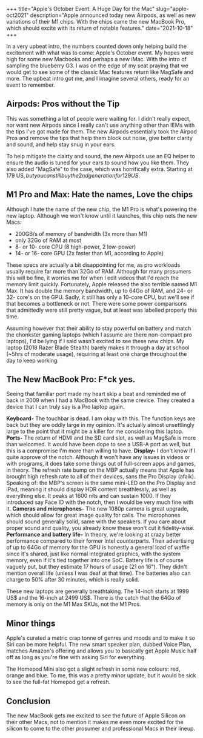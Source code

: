 +++
title="Apple's October Event: A Huge Day for the Mac"
slug="apple-oct2021"
description="Apple announced today new Airpods, as well as new variations of their M1 chips. With the chips came the new MacBook Pro, which should excite with its return of notable features."
date="2021-10-18"
+++

In a very upbeat intro, the numbers counted down only helping build the excitement with what was to come: Apple's October event. My hopes were high for some new Macbooks and perhaps a new iMac. With the intro of sampling the blueberry G3. I was on the edge of my seat praying that we would get to see some of the classic Mac features return like MagSafe and more. The upbeat intro got me, and I imagine several others, ready for an event to remember. 

## Airpods: Pros without the Tip

This was something a lot of people were waiting for. I didn't really expect, nor want new Airpods since I really can't use anything other than IEMs with the tips I've got made for them. The new Airpods essentially took the Airpod Pros and remove the tips that help them block out noise, give better clarity and sound, and help stay snug in your ears.

To help mitigate the clairty and sound, the new Airpods use an EQ helper to ensure the audio is tuned for your ears to sound how you like them. They also added "MagSafe" to the case, which was horrifically extra. Starting at 179 US$, but you can still buy the 2nd generation for 129 US$. 

## M1 Pro and Max: Hate the names, Love the chips
Although I hate the name of the new chip, the M1 Pro is what's powering the new laptop. Although we won't know until it launches, this chip nets the new Macs:
- 200GB/s of memory of bandwidth (3x more than M1)
- only 32Go of RAM at most
- 8- or 10- core CPU (8 high-power, 2 low-power)
- 14- or 16- core GPU (2x faster than M1, according to Apple)

These specs are actually a bit disappointing for me, as pro workloads usually require far more than 32Go of RAM. Although for many prosumers this will be fine, it worries me for when I edit videos that I'd reach the memory limit quickly. Fortunately, Apple released the also terrible named M1 Max. It has double the memory bandwidth, up to 64Go of RAM, and 24- or 32- core's on the GPU. Sadly, it still has only a 10-core CPU, but we'll see if that becomes a bottleneck or not. There were some power comparisons that admittedly were still pretty vague, but at least was labelled properly this time.

Assuming however that their ability to stay powerful on battery and match the chonkster gaming laptops (which I assume are there non-compact pro laptops), I'd be lying if I said wasn't excited to see these new chips. My laptop (2018 Razer Blade Stealth) barely makes it through a day at school (~5hrs of moderate usage), requiring at least one charge throughout the day to keep working.

## The New MacBook Pro: F\*ck yes.
Seeing that familiar port made my heart skip a beat and reminded me of back in 2009 when I had a MacBook with the same crevice. They created a device that I can truly say is a Pro laptop again.
  
**Keyboard-** The touchbar is dead. I am okay with this. The function keys are back but they are oddly large in my opinion. It's actually almost unsettlingly large to the point that it might be a killer for me considering this laptop.
**Ports-** The return of HDMI and the SD card slot, as well as MagSafe is more than welcomed. It would have been dope to see a USB-A port as well, but this is a compromise I'm more than willing to have.
**Display-** I don't know if I quite approve of the notch. Although it won't have any issues in videos or with programs, it does take some things out of full-screen apps and games, in theory. The refresh rate bump on the MBP actually means that Apple has brought high refresh rate to all of their devices, sans the Pro Display (afaik). Speaking of: the MBP's screen is the same mini-LED on the Pro Display and iPad, meaning it should display HDR content breathlessly, as well as everything else. It peaks at 1600 nits and can sustain 1000. If they introduced say Face ID with the notch, then I would be very much fine with it.
**Cameras and microphones-** The new 1080p camera is great upgrade, which should allow for great image quality for calls. The microphones should sound generally solid, same with the speakers. If you care about proper sound and quality, you already know these won't cut it fidelity-wise. 
**Performance and battery life-** In theory, we're looking at crazy better performance compared to their former Intel counterparts. Their advertising of up to 64Go of memory for the GPU is honestly a general load of waffle since it's shared, just like normal integrated graphics, with the system memory, even if it's tied together into one SoC. Battery life is of course vaguely put, but they estimate 17 hours of usage (21 on 16"). They didn't mention overall life (unless I was deaf at that time). The batteries also can charge to 50% after 30 minutes, which is really solid.

These new laptops are generally breathtaking. The 14-inch starts at 1999 US$ and the 16-inch at 2499 US$. There is the catch that the 64Go of memory is only on the M1 Max SKUs, not the M1 Pros.

## Minor things
Apple's curated a metric crap tonne of genres and moods and to make it so Siri can be more helpful. The new smart speaker plan, dubbed Voice Plan, matches Amazon's offering and allows you to basically get Apple Music half off as long as you're fine with asking Siri for everything.

The Homepod Mini also got a slight refresh in some new colours: red, orange and blue. To me, this was a pretty minor update, but it would be sick to see the full-fat Homepod get a refresh.

## Conclusion
The new MacBook gets me excited to see the future of Apple Silicon on their other Macs, not to mention it makes me even more excited for the silicon to come to the other prosumer and professional Macs in their lineup. 
